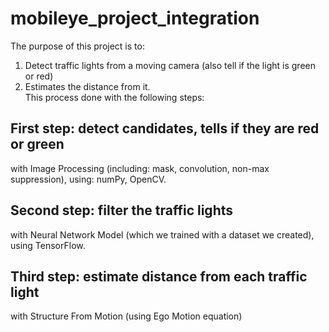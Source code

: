 # mobileye_project_integration
The purpose of this project is to:  
1. Detect traffic lights from a moving camera (also tell if the light is green or red)  
2. Estimates the distance from it.   
This process done with the following steps:  
## First step: detect candidates, tells if they are red or green
with Image Processing (including: mask, convolution, non-max suppression), using: numPy, OpenCV.  
## Second step: filter the traffic lights  
with Neural Network Model (which we trained with a dataset we created), using TensorFlow.  
## Third step: estimate distance from each traffic light  
with Structure From Motion (using Ego Motion equation)  

